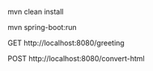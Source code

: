 mvn clean install

mvn spring-boot:run

GET http://localhost:8080/greeting

POST http://localhost:8080/convert-html
